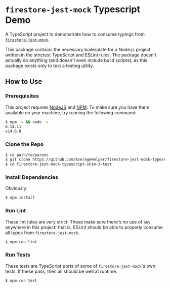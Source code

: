 # `firestore-jest-mock` Typescript Demo

A TypeScript project to demonstrate how to consume typings from [`firestore-jest-mock`](https://github.com/Upstatement/firestore-jest-mock).

This package contains the necessary boilerplate for a Node.js project written in the strictest TypeScript and ESLint rules. The package doesn't actually do anything (and doesn't even include build scripts), as this package exists only to test a testing utility.

## How to Use

### Prerequisites

This project requires [NodeJS](https://nodejs.org/) and [NPM](https://npmjs.org/).
To make sure you have them available on your machine,
try running the following command:

```sh
$ npm -v && node -v
6.14.11
v14.6.0
```

### Clone the Repo

```sh
$ cd path/to/parent
$ git clone https://github.com/AverageHelper/firestore-jest-mock-typescript-shim-3-test.git
$ cd firestore-jest-mock-typescript-shim-3-test
```

### Install Dependencies

Obviously.

```sh
$ npm install
```

### Run Lint

These lint rules are very strict. These make sure there's no use of `any` anywhere in this project; that is, ESLint should be able to properly consume all types from `firestore-jest-mock`.

```sh
$ npm run lint
```

### Run Tests

These tests are TypeScript ports of some of `firestore-jest-mock`'s own tests. If these pass, then all should be well at runtime.

```sh
$ npm run test
```
